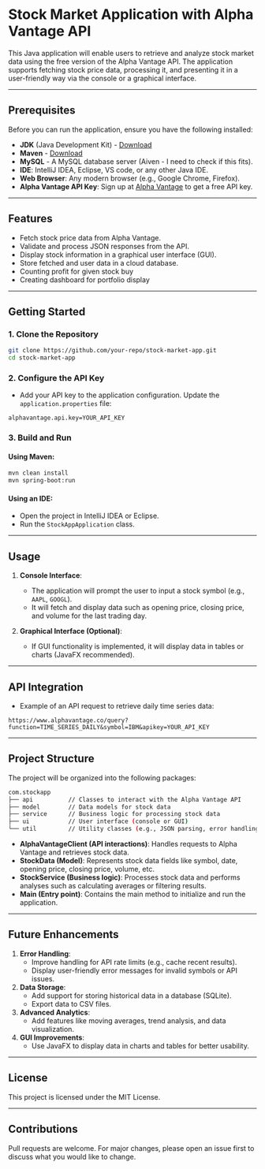 # Stock Market Application with Alpha Vantage API

This Java application will enable users to retrieve and analyze stock market data using the free version of the Alpha Vantage API. The application supports fetching stock price data, processing it, and presenting it in a user-friendly way via the console or a graphical interface.

---

## Prerequisites

Before you can run the application, ensure you have the following installed:

- **JDK** (Java Development Kit) - [Download](https://www.oracle.com/java/technologies/javase-jdk11-downloads.html)
- **Maven** - [Download](https://maven.apache.org/download.cgi)
- **MySQL** - A MySQL database server (Aiven - I need to check if this fits).
- **IDE**: IntelliJ IDEA, Eclipse, VS code, or any other Java IDE.
- **Web Browser**: Any modern browser (e.g., Google Chrome, Firefox).
- **Alpha Vantage API Key**: Sign up at [Alpha Vantage](https://www.alphavantage.com) to get a free API key.

---

## Features

- Fetch stock price data from Alpha Vantage.
- Validate and process JSON responses from the API.
- Display stock information in a graphical user interface (GUI).
- Store fetched and user data in a cloud database.
- Counting profit for given stock buy
- Creating dashboard for portfolio display

---

## **Getting Started**

### **1. Clone the Repository**

```bash
git clone https://github.com/your-repo/stock-market-app.git
cd stock-market-app
```

### **2. Configure the API Key**

- Add your API key to the application configuration. Update the `application.properties` file:

```properties
alphavantage.api.key=YOUR_API_KEY
```

### **3. Build and Run**

#### Using Maven:

```bash
mvn clean install
mvn spring-boot:run
```

#### Using an IDE:

- Open the project in IntelliJ IDEA or Eclipse.
- Run the `StockAppApplication` class.

---

## **Usage**

1. **Console Interface**:

   - The application will prompt the user to input a stock symbol (e.g., `AAPL`, `GOOGL`).
   - It will fetch and display data such as opening price, closing price, and volume for the last trading day.

2. **Graphical Interface (Optional)**:

   - If GUI functionality is implemented, it will display data in tables or charts (JavaFX recommended).

---

## **API Integration**

- Example of an API request to retrieve daily time series data:

```
https://www.alphavantage.co/query?function=TIME_SERIES_DAILY&symbol=IBM&apikey=YOUR_API_KEY
```

---

## Project Structure

The project will be organized into the following packages:

```bash
com.stockapp
├── api          // Classes to interact with the Alpha Vantage API
├── model        // Data models for stock data
├── service      // Business logic for processing stock data
├── ui           // User interface (console or GUI)
└── util         // Utility classes (e.g., JSON parsing, error handling)
```

- **AlphaVantageClient (API interactions)**: Handles requests to Alpha Vantage and retrieves stock data.
- **StockData (Model)**: Represents stock data fields like symbol, date, opening price, closing price, volume, etc.
- **StockService (Business logic)**: Processes stock data and performs analyses such as calculating averages or filtering results.
- **Main (Entry point)**: Contains the main method to initialize and run the application.

---

## **Future Enhancements**

1. **Error Handling**:
   - Improve handling for API rate limits (e.g., cache recent results).
   - Display user-friendly error messages for invalid symbols or API issues.
2. **Data Storage**:
   - Add support for storing historical data in a database (SQLite).
   - Export data to CSV files.
3. **Advanced Analytics**:
   - Add features like moving averages, trend analysis, and data visualization.
4. **GUI Improvements**:
   - Use JavaFX to display data in charts and tables for better usability.

---

## License

This project is licensed under the MIT License.

---

## **Contributions**

Pull requests are welcome. For major changes, please open an issue first to discuss what you would like to change.

